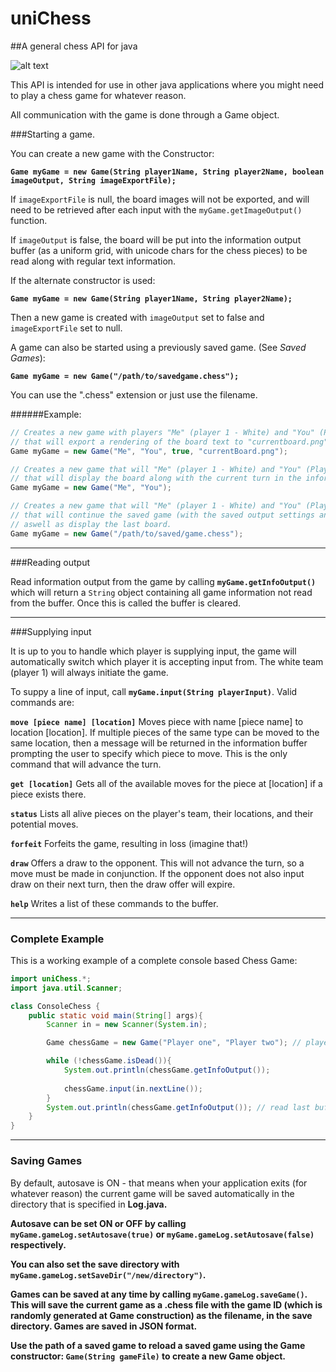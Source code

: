 # uniChess
##A general chess API for java

![alt text](http://i.imgur.com/5c8CG87.png "Example Image output")



This API is intended for use in other java applications where you might need to play a chess game for whatever reason. 


All communication with the game is done through a Game object. 


###Starting a game. 

You can create a new game with the Constructor:

<b>`Game myGame = new Game(String player1Name, String player2Name, boolean imageOutput, String imageExportFile);`</b>

If `imageExportFile` is null, the board images will not be exported, and will need to be retrieved after each input with the `myGame.getImageOutput()` function.

If `imageOutput` is false, the board will be put into the information output buffer (as a uniform grid, with unicode chars for the chess pieces) to be read along with regular text information.

If the alternate constructor is used:

<b>`Game myGame = new Game(String player1Name, String player2Name);`</b>

Then a new game is created with `imageOutput` set to false and `imageExportFile` set to null.

A game can also be started using a previously saved game. (See *Saved Games*):

<b>`Game myGame = new Game("/path/to/savedgame.chess");`</b>

You can use the ".chess" extension or just use the filename.

######Example:

```java
// Creates a new game with players "Me" (player 1 - White) and "You" (Player 2 - Black) 
// that will export a rendering of the board text to "currentboard.png" after each turn. 
Game myGame = new Game("Me", "You", true, "currentBoard.png"); 

// Creates a new game that will "Me" (player 1 - White) and "You" (Player 2 - Black)
// that will display the board along with the current turn in the information buffer
Game myGame = new Game("Me", "You");

// Creates a new game that will "Me" (player 1 - White) and "You" (Player 2 - Black)
// that will continue the saved game (with the saved output settings and player names)
// aswell as display the last board.
Game myGame = new Game("/path/to/saved/game.chess");
```
___

###Reading output

Read information output from the game by calling <b>`myGame.getInfoOutput()`</b> which will return a `String` object containing all game information not read from the buffer. Once this is called the buffer is cleared. 

___

###Supplying input

It is up to you to handle which player is supplying input, the game will automatically switch which player it is accepting input from. The white team (player 1) will always initiate the game. 

To suppy a line of input, call <b>`myGame.input(String playerInput)`</b>. Valid commands are:

<b>`move [piece name] [location]`</b> Moves piece with name [piece name] to location [location]. If multiple pieces of the same type can be moved to the same location, then a message will be returned in the information buffer prompting the user to specify which piece to move. This is the only command that will advance the turn.


<b>`get [location]`</b> Gets all of the available moves for the piece at [location] if a piece exists there.


<b>`status`</b> Lists all alive pieces on the player's team, their locations, and their potential moves.

<b>`forfeit`</b> Forfeits the game, resulting in loss (imagine that!)

<b>`draw`</b> Offers a draw to the opponent. This will not advance the turn, so a move must be made in conjunction. If the opponent does not also input draw on their next turn, then the draw offer will expire.

<b>`help`</b> Writes a list of these commands to the buffer. 

___

### Complete Example

This is a working example of a complete console based Chess Game:

```java
import uniChess.*;
import java.util.Scanner;

class ConsoleChess {
	public static void main(String[] args){
		Scanner in = new Scanner(System.in);

		Game chessGame = new Game("Player one", "Player two"); // player names

		while (!chessGame.isDead()){
			System.out.println(chessGame.getInfoOutput());
			
			chessGame.input(in.nextLine());
		}
		System.out.println(chessGame.getInfoOutput()); // read last buffer
	}
}
```

___

### Saving Games

By default, autosave is ON - that means when your application exits (for whatever reason) the current game will be saved automatically in the directory that is specified in <b>Log.java<b>. 

Autosave can be set ON or OFF by calling `myGame.gameLog.setAutosave(true)` or `myGame.gameLog.setAutosave(false)` respectively.

You can also set the save directory with `myGame.gameLog.setSaveDir("/new/directory")`.

Games can be saved at any time by calling `myGame.gameLog.saveGame()`. This will save the current game as a .chess file with the game ID (which is randomly generated at Game construction) as the filename, in the save directory. Games are saved in JSON format.


Use the path of a saved game to reload a saved game using the Game constructor: `Game(String gameFile)` to create a new Game object.
